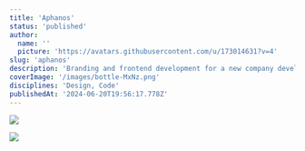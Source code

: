 ```yaml
---
title: 'Aphanos'
status: 'published'
author:
  name: ''
  picture: 'https://avatars.githubusercontent.com/u/173014631?v=4'
slug: 'aphanos'
description: 'Branding and frontend development for a new company developing AI/ML medical analysis tools.'
coverImage: '/images/bottle-MxNz.png'
disciplines: 'Design, Code'
publishedAt: '2024-06-20T19:56:17.778Z'
---
```


![](/images/aphanos-Y0OD.jpg)

![](/images/aphanos-Q2OT.svg)